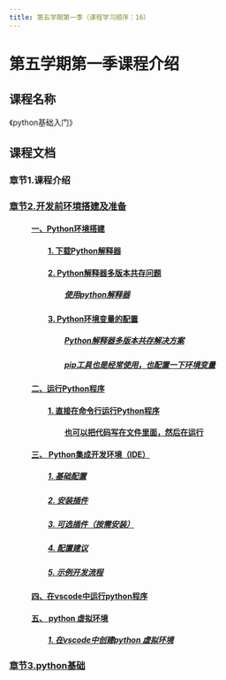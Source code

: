 ```yaml
---
title: 第五学期第一季（课程学习顺序：16） 
---
```


# 第五学期第一季课程介绍

## 课程名称
《python基础入门》


## 课程文档
### 章节1.课程介绍 
### <a href="/fiveless/w-a/02开发前环境搭建" target="_blank" title="点击查看课程文档">章节2.开发前环境搭建及准备</a>
####  <a href="/fiveless/w-a/02开发前环境搭建.html#一、python环境搭建" style="margin-left:40px;">一、Python环境搭建</a>
####  <a href="/fiveless/w-a/02开发前环境搭建.html#_1-下载python解释器" style="margin-left:70px;">1. 下载Python解释器</a>
####  <a href="/fiveless/w-a/02开发前环境搭建.html#_2-python解释器多版本共存问题" style="margin-left:70px;">2. Python解释器多版本共存问题</a>
#####  <a href="/fiveless/w-a/02开发前环境搭建.html#使用python解释器" style="margin-left:100px;">使用python解释器</a>
####  <a href="/fiveless/w-a/02开发前环境搭建.html#_3-python环境变量的配置" style="margin-left:70px;">3. Python环境变量的配置</a>
#####  <a href="/fiveless/w-a/02开发前环境搭建.html#python解释器多版本共存解决方案" style="margin-left:100px;">Python解释器多版本共存解决方案</a>
#####  <a href="/fiveless/w-a/02开发前环境搭建.html#pip工具也是经常使用-也配置一下环境变量" style="margin-left:100px;">pip工具也是经常使用，也配置一下环境变量</a>
####  <a href="/fiveless/w-a/02开发前环境搭建.html#二、运行python程序" style="margin-left:40px;">二、运行Python程序</a>
####  <a href="/fiveless/w-a/02开发前环境搭建.html#_1-直接在命令行运行python程序" style="margin-left:70px;">1. 直接在命令行运行Python程序</a>
####  <a href="/fiveless/w-a/02开发前环境搭建.html#也可以把代码写在文件里面-然后在运行" style="margin-left:100px;">也可以把代码写在文件里面，然后在运行</a>
####  <a href="/fiveless/w-a/02开发前环境搭建.html#三、-python集成开发环境-ide" style="margin-left:40px;">三、 Python集成开发环境（IDE）</a>
#####  <a href="/fiveless/w-a/02开发前环境搭建.html#_1-基础配置" style="margin-left:70px;">1. 基础配置</a>
#####  <a href="/fiveless/w-a/02开发前环境搭建.html#_2-安装插件" style="margin-left:70px;">2. 安装插件</a>
#####  <a href="/fiveless/w-a/02开发前环境搭建.html#_3-可选插件-按需安装" style="margin-left:70px;">3. 可选插件（按需安装）</a>
#####  <a href="/fiveless/w-a/02开发前环境搭建.html#_4-配置建议" style="margin-left:70px;">4. 配置建议</a>
#####  <a href="/fiveless/w-a/02开发前环境搭建.html#_5-示例开发流程" style="margin-left:70px;">5. 示例开发流程</a>
####  <a href="/fiveless/w-a/02开发前环境搭建.html#四、在vscode中运行python程序" style="margin-left:40px;">四、在vscode中运行python程序</a>
####  <a href="/fiveless/w-a/02开发前环境搭建.html#五、-python-虚拟环境" style="margin-left:40px;">五、 python 虚拟环境</a>
#####  <a href="/fiveless/w-a/02开发前环境搭建.html#_1-在vscode中创建python-虚拟环境" style="margin-left:70px;">1. 在vscode中创建python 虚拟环境</a>
### <a href="/fiveless/w-a/03python基础" target="_blank" title="点击查看课程文档">章节3.python基础</a>